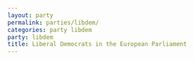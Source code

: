 ```yaml
---
layout: party
permalink: parties/libdem/
categories: party libdem
party: libdem
title: Liberal Democrats in the European Parliament
---
```

